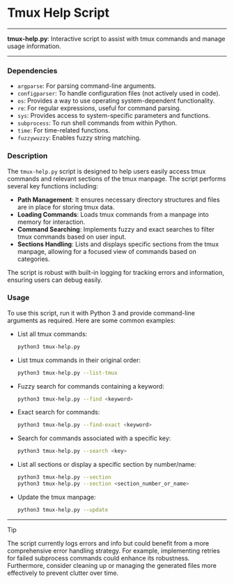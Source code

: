 # Tmux Help Script

---

**tmux-help.py**: Interactive script to assist with tmux commands and manage usage information.

---

### Dependencies

- `argparse`: For parsing command-line arguments.
- `configparser`: To handle configuration files (not actively used in code).
- `os`: Provides a way to use operating system-dependent functionality.
- `re`: For regular expressions, useful for command parsing.
- `sys`: Provides access to system-specific parameters and functions.
- `subprocess`: To run shell commands from within Python.
- `time`: For time-related functions.
- `fuzzywuzzy`: Enables fuzzy string matching.

### Description

The `tmux-help.py` script is designed to help users easily access tmux commands and relevant sections of the tmux manpage. The script performs several key functions including:

- **Path Management**: It ensures necessary directory structures and files are in place for storing tmux data.
- **Loading Commands**: Loads tmux commands from a manpage into memory for interaction.
- **Command Searching**: Implements fuzzy and exact searches to filter tmux commands based on user input.
- **Sections Handling**: Lists and displays specific sections from the tmux manpage, allowing for a focused view of commands based on categories.

The script is robust with built-in logging for tracking errors and information, ensuring users can debug easily.

### Usage

To use this script, run it with Python 3 and provide command-line arguments as required. Here are some common examples:

- List all tmux commands:
  ```bash
  python3 tmux-help.py
  ```
  
- List tmux commands in their original order:
  ```bash
  python3 tmux-help.py --list-tmux
  ```
  
- Fuzzy search for commands containing a keyword:
  ```bash
  python3 tmux-help.py --find <keyword>
  ```
  
- Exact search for commands:
  ```bash
  python3 tmux-help.py --find-exact <keyword>
  ```

- Search for commands associated with a specific key:
  ```bash
  python3 tmux-help.py --search <key>
  ```
  
- List all sections or display a specific section by number/name:
  ```bash
  python3 tmux-help.py --section
  python3 tmux-help.py --section <section_number_or_name>
  ```

- Update the tmux manpage:
  ```bash
  python3 tmux-help.py --update
  ```

---

> [!TIP] 
> The script currently logs errors and info but could benefit from a more comprehensive error handling strategy. For example, implementing retries for failed subprocess commands could enhance its robustness. Furthermore, consider cleaning up or managing the generated files more effectively to prevent clutter over time.